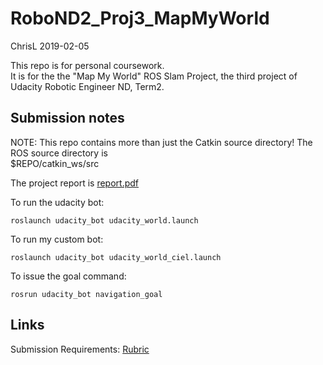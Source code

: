 # RoboND2_Proj3_MapMyWorld 
ChrisL 2019-02-05

This repo is for personal coursework.<br/>
It is for the the "Map My World" ROS Slam Project, the third project of Udacity Robotic Engineer ND, Term2.

## Submission notes
NOTE: This repo contains more than just the Catkin source directory!
The ROS source directory is <br>
$REPO/catkin_ws/src

The project report is [report.pdf](./report/report.pdf)<br/>

To run the udacity bot:
```commandline
roslaunch udacity_bot udacity_world.launch

```
To run my custom bot:
```commandline
roslaunch udacity_bot udacity_world_ciel.launch
```

To issue the goal command:
```commandline
rosrun udacity_bot navigation_goal
```

## Links
Submission Requirements: [Rubric](https://review.udacity.com/#!/rubrics/1441/view) 